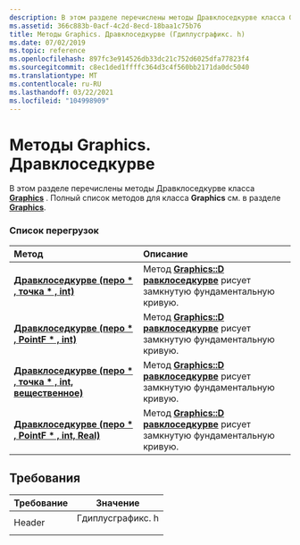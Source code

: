 ```yaml
---
description: В этом разделе перечислены методы Дравклоседкурве класса Graphics. Полный список методов для класса Graphics см. в разделе Graphics.
ms.assetid: 366c883b-0acf-4c2d-8ecd-18baa1c75b76
title: Методы Graphics. Дравклоседкурве (Гдиплусграфикс. h)
ms.date: 07/02/2019
ms.topic: reference
ms.openlocfilehash: 897fc3e914526db33dc21c752d6025dfa77823f4
ms.sourcegitcommit: c8ec1ded1ffffc364d3c4f560bb2171da0dc5040
ms.translationtype: MT
ms.contentlocale: ru-RU
ms.lasthandoff: 03/22/2021
ms.locfileid: "104998909"
---
```

# <a name="graphicsdrawclosedcurve-methods"></a>Методы Graphics. Дравклоседкурве

В этом разделе перечислены методы Дравклоседкурве класса [**Graphics**](/windows/win32/api/gdiplusgraphics/nl-gdiplusgraphics-graphics) . Полный список методов для класса **Graphics** см. в разделе [**Graphics**](/windows/win32/api/gdiplusgraphics/nl-gdiplusgraphics-graphics).

### <a name="overload-list"></a>Список перегрузок



| Метод                                                                                                                                    | Описание                                                                                                                                                                      |
|:------------------------------------------------------------------------------------------------------------------------------------------|:---------------------------------------------------------------------------------------------------------------------------------------------------------------------------------|
| [**Дравклоседкурве (перо \* , точка \* , int)**](/windows/win32/api/gdiplusgraphics/nf-gdiplusgraphics-graphics-drawclosedcurve(inconstpen_inconstpoint_inint))                     | Метод [**Graphics::D равклоседкурве**](/windows/win32/api/gdiplusgraphics/nf-gdiplusgraphics-graphics-drawclosedcurve(inconstpen_inconstpoint_inint)) рисует замкнутую фундаментальную кривую.<br/>               |
| [**Дравклоседкурве (перо \* , PointF \* , int)**](/previous-versions//ms536143(v=vs.85))                   | Метод [**Graphics::D равклоседкурве**](/previous-versions//ms536143(v=vs.85)) рисует замкнутую фундаментальную кривую.<br/>              |
| [**Дравклоседкурве (перо \* , точка \* , int, вещественное)**](/windows/win32/api/gdiplusgraphics/nf-gdiplusgraphics-graphics-drawclosedcurve(inconstpen_inconstpoint_inint_inreal))   | Метод [**Graphics::D равклоседкурве**](/windows/win32/api/gdiplusgraphics/nf-gdiplusgraphics-graphics-drawclosedcurve(inconstpen_inconstpoint_inint_inreal)) рисует замкнутую фундаментальную кривую.<br/>  |
| [**Дравклоседкурве (перо \* , PointF \* , int, Real)**](/windows/win32/api/gdiplusgraphics/nf-gdiplusgraphics-graphics-drawclosedcurve(inconstpen_inconstpointf_inint_inreal)) | Метод [**Graphics::D равклоседкурве**](/windows/win32/api/gdiplusgraphics/nf-gdiplusgraphics-graphics-drawclosedcurve(inconstpen_inconstpointf_inint_inreal)) рисует замкнутую фундаментальную кривую.<br/> |



## <a name="requirements"></a>Требования



| Требование | Значение |
|-------------------|----------------------------------------------------------------------------------------------|
| Header<br/> | <dl> <dt>Гдиплусграфикс. h</dt> </dl> |



 

 
